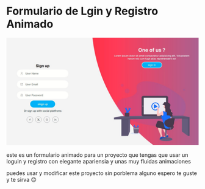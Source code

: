 # Formulario de Lgin y Registro Animado 

![alt text](<img/bandicam 2024-06-16 11-11-34-291.jpg>)

este es un formulario animado para un proyecto que tengas que usar un loguin y registro con elegante apariensia y unas muy fluidas animaciones 

puedes usar y modificar este proyecto sin porblema alguno espero te guste y te sirva 😊